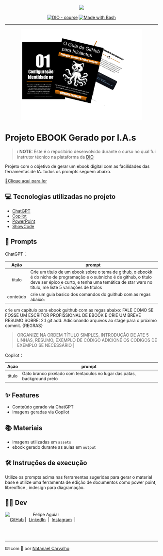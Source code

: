 <p align="center">
    <img width="100" src=".github/assets/banner.png">
</p>


<p align="center">
<a href="https://dio.me/"><img src="https://img.shields.io/badge/DIO-Course-28DA77?logo=youtube" alt="DIO - course"></a>
<a href="https://www.gnu.org/software/bash/" title="Go to Bash homepage"><img src="https://img.shields.io/badge/Prompt-Project-blue?logo=gnu-bash&amp;logoColor=white" alt="Made with Bash"></a></p>

-------


<p align="center">
<img 
    src="./assets/cover.png"
    width="400"  
/>
</p>

# Projeto EBOOK Gerado por I.A.s


 > ℹ️ **NOTE:** Este é o repositório desenvolvido durante o curso no qual fui instrutor técnico na plataforma da [DIO](https://dio.me)

Projeto com o objetivo de gerar um ebook digital com as facilidades das ferramentas de IA. todos os prompts
seguem abaixo.

<a href="https://github.com/NatanCarFF/prompts-recipe-to-create-a-ebook/blob/main/output/ebook-guia-guithub-natanael-carvalho.pdf" title="View PDF now"> 📕Clique aqui para ler</a>

## 💻 Tecnologias utilizadas no projeto

- [ChatGPT](https://chat.openai.com/) 
- [Copilot](https://copilot.microsoft.com/images/create/pixelated-white-cat-with-black-background-and-octo/1-66353e019db4463a8da2a79b5c4e356f?id=aPr94ef4bTDOu6D%2b2MNklQ%3d%3d&view=detailv2&idpp=genimg&idpclose=1&thId=OIG2.hQVK6YrBGpUVJyjxXdUL&FORM=SYDBIC)
- [PowerPoint](https://www.microsoft.com/en/microsoft-365/powerpoint)
- [ShowCode](https://showcode.app/)

## 🧠 Prompts


ChatGPT：

|   Ação   | prompt                                                                                                                                                                                                                                                                         |
| :------: | ------------------------------------------------------------------------------------------------------------------------------------------------------------------------------------------------------------------------------------------------------------------------------ |
|  título  | Crie um título de um ebook sobre o tema de github, o ebookk é do nicho de programação e o subnicho é de github, o título deve ser épico e curto, e tenha uma temática de star wars no título, me liste 5 variações de títulos                                                        |
| conteúdo | crie um guia basico dos comandos do guithub com as regas abaixo:
crie um capitulo para ebook guithub com as regas abaixo:
FALE COMO SE FOSSE UM ESCRITOR PROFISSIONAL DE EBOOK E CRIE UM BREVE RESUMO SOBRE: 2.1 git add: Adicionando arquivos ao stage para o próximo commit.
{REGRAS}
> ORGANIZE NA ORDEM TÍTULO SIMPLES, INTRODUÇÃO DE ATE 5 LINHAS, RESUMO, EXEMPLO DE CÓDIGO
> ADICIONE OS CODIGOS DE EXEMPLO SE NECESSÁRIO
|

Copilot：

|  Ação  | prompt                                                                                 |
| :----: | -------------------------------------------------------------------------------------- |
| título | Gato branco pixelado com tentaculos no lugar das patas, background preto |

## ✨ Features

- Conteúdo gerado via ChatGPT
- Imagens geradas via Copilot

## 📚 Materiais

- Imagens utilizadas em `assets`
- ebook gerado durante as aulas em `output`

## 🛠️ Instruções de execução

Utilize os prompts acima nas ferramentas sugeridas para gerar o material base e utilize uma ferramenta de edição de documentos como power point, libreoffice , indesign para diagramação.

## 👨‍💻 Dev

<p>
    <img 
      align=left 
      margin=10 
      width=80 
      src="https://avatars.githubusercontent.com/u/161735922?v=4"
    />
    <p>&nbsp&nbsp&nbspFelipe Aguiar<br>
    &nbsp&nbsp&nbsp
    <a href="https://github.com/NatanCarFF">
    GitHub</a>&nbsp;|&nbsp;
    <a href="www.linkedin.com/in/
natanaelcarvalhodasilva">LinkedIn</a>
&nbsp;|&nbsp;
    <a href="https://www.instagram.com/natancarff/">
    Instagram</a>
&nbsp;|&nbsp;</p>
</p>
<br/><br/>
<p>

---

⌨️ com 💜 por [Natanael Carvalho](https://github.com/NatanCarFF)

